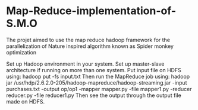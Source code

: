 # Map-Reduce-implementation-of-S.M.O
The projet aimed to use the map reduce hadoop framework for the parallelization of Nature inspired algorithm known as Spider monkey optimization

Set up Hadoop environment in your system. Set up master-slave architecture if running on more than one system. Put input file on HDFS using: hadoop put -fs input.txt Then run the MapReduce job using: hadoop jar /usr/hdp/2.6.2.0-205/hadoop-mapreduce/hadoop-streaming.jar -input purchases.txt -output op/op1 -mapper mapper.py -file mapper1.py -reducer reducer.py -file reducer1.py Then see the output through the output file made on HDFS.


